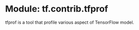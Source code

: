 <div itemscope itemtype="http://developers.google.com/ReferenceObject">
<meta itemprop="name" content="tf.contrib.tfprof" />
<meta itemprop="path" content="Stable" />
</div>

# Module: tf.contrib.tfprof

tfprof is a tool that profile various aspect of TensorFlow model.



